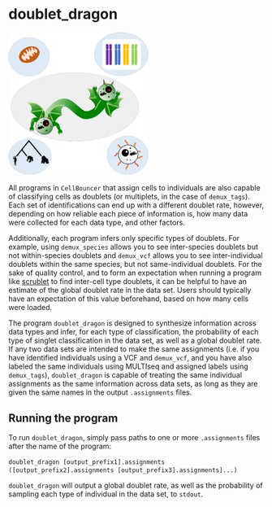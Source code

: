 # doublet_dragon

<p>
<img src="../img/doublet_dragon2.png" width=275 alt="doublet_dragon" />
</p>

All programs in `CellBouncer` that assign cells to individuals are also capable of classifying cells as doublets (or multiplets, in the case of `demux_tags`). Each set of identifications can end up with a different doublet rate, however, depending on how reliable each piece of information is, how many data were collected for each data type, and other factors. 

Additionally, each program infers only specific types of doublets. For example, using `demux_species` allows you to see inter-species doublets but not within-species doublets and `demux_vcf` allows you to see inter-individual doublets within the same species, but not same-individual doublets. For the sake of quality control, and to form an expectation when running a program like [scrublet](https://github.com/swolock/scrublet) to find inter-cell type doublets, it can be helpful to have an estimate of the global doublet rate in the data set. Users should typically have an expectation of this value beforehand, based on how many cells were loaded.

The program `doublet_dragon` is designed to synthesize information across data types and infer, for each type of classification, the probability of each type of singlet classification in the data set, as well as a global doublet rate. If any two data sets are intended to make the same assignments (i.e. if you have identified individuals using a VCF and `demux_vcf`, and you have also labeled the same individuals using MULTIseq and assigned labels using `demux_tags`), `doublet_dragon` is capable of treating the same individual assignments as the same information across data sets, as long as they are given the same names in the output `.assignments` files.

## Running the program
To run `doublet_dragon`, simply pass paths to one or more `.assignments` files after the name of the program:
```
doublet_dragon [output_prefix1].assignments ([output_prefix2].assignments [output_prefix3].assignments]...)
```

`doublet_dragon` will output a global doublet rate, as well as the probability of sampling each type of individual in the data set, to `stdout`.
